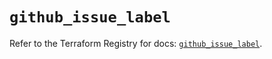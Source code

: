 # `github_issue_label`

Refer to the Terraform Registry for docs: [`github_issue_label`](https://registry.terraform.io/providers/integrations/github/6.7.5/docs/resources/issue_label).
